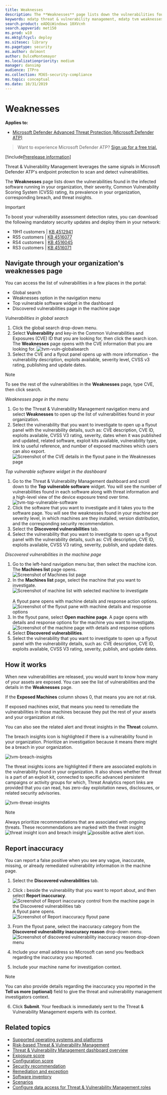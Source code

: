 ```yaml
---
title: Weaknesses
description: The **Weaknesses** page lists down the vulnerabilities found in the infected software running in your organization, their severity, Common Vulnerability Scoring System (CVSS) rating, its prevalence in your organization, breach, and threat insights.    
keywords: mdatp threat & vulnerability management, mdatp tvm weaknesses page, finding weaknesses through tvm, tvm vulnerability list, vulnerability details in tvm 
search.product: eADQiWindows 10XVcnh
search.appverid: met150
ms.prod: w10
ms.mktglfcycl: deploy
ms.sitesec: library
ms.pagetype: security
ms.author: dolmont
author: DulceMontemayor
ms.localizationpriority: medium
manager: dansimp
audience: ITPro
ms.collection: M365-security-compliance 
ms.topic: conceptual
ms.date: 10/31/2019
---
```

# Weaknesses
**Applies to:**
- [Microsoft Defender Advanced Threat Protection (Microsoft Defender ATP)](https://go.microsoft.com/fwlink/p/?linkid=2069559)

>Want to experience Microsoft Defender ATP? [Sign up for a free trial.](https://www.microsoft.com/microsoft-365/windows/microsoft-defender-atp?ocid=docs-wdatp-portaloverview-abovefoldlink) 

[!include[Prerelease information](../../includes/prerelease.md)]

Threat & Vulnerability Management leverages the same signals in Microsoft Defender ATP's endpoint protection to scan and detect vulnerabilities.

The **Weaknesses** page lists down the vulnerabilities found in the infected software running in your organization, their severity, Common Vulnerability Scoring System (CVSS) rating, its prevalence in your organization, corresponding breach, and threat insights.

>[!IMPORTANT]
>To boost your vulnerability assessment detection rates, you can download the following mandatory security updates and deploy them in your network:
>- 19H1 customers | [KB 4512941](https://support.microsoft.com/help/4512941/windows-10-update-kb4512941)
>- RS5 customers | [KB 4516077](https://support.microsoft.com/help/4516077/windows-10-update-kb4516077)
>- RS4 customers | [KB 4516045](https://support.microsoft.com/help/4516045/windows-10-update-kb4516045)
>- RS3 customers | [KB 4516071](https://support.microsoft.com/help/4516071/windows-10-update-kb4516071)


## Navigate through your organization's weaknesses page
You can access the list of vulnerabilities in a few places in the portal:
- Global search
- Weaknesses option in the navigation menu
- Top vulnerable software widget in the dashboard
- Discovered vulnerabilities page in the machine page

*Vulnerabilities in global search*
1. Click the global search drop-down menu.
2. Select **Vulnerability** and key-in the Common Vulnerabilities and Exposures (CVE) ID that you are looking for, then click the search icon. The **Weaknesses** page opens with the CVE information that you are looking for. 
![tvm-vuln-globalsearch](images/tvm-vuln-globalsearch.png)
3. Select the CVE and a flyout panel opens up with more information - the vulnerability description, exploits available, severity level, CVSS v3 rating, publishing and update dates. 

>[!NOTE]
>To see the rest of the vulnerabilities in the **Weaknesses** page, type CVE, then click search. 

*Weaknesses page in the menu* 
1. Go to the Threat & Vulnerability Management navigation menu and select **Weaknesses** to open up the list of vulnerabilities found in your organization.
2. Select the vulnerability that you want to investigate to open up a flyout panel with the vulnerability details, such as: CVE description, CVE ID, exploits available, CVSS V3 rating, severity, dates when it was published and updated, related software, exploit kits available, vulnerability type, link to useful reference, and number of exposed machines which users can also export.    
![Screenshot of the CVE details in the flyout pane in the Weaknesses page](images/tvm-weaknesses-page.png)

*Top vulnerable software widget in the dashboard* 
1. Go to the Threat & Vulnerability Management dashboard and scroll down to the **Top vulnerable software** widget. You will see the number of vulnerabilities found in each software along with threat information and a high-level view of the device exposure trend over time. 
![tvm-top-vulnerable-software](images/tvm-top-vulnerable-software.png)
2. Click the software that you want to investigate and it takes you to the software page. You will see the weaknesses found in your machine per severity level, in which machines are they installed, version distribution, and the corresponding security recommendation. 
3. Select the **Discovered vulnerabilities** tab. 
4. Select the vulnerability that you want to investigate to open up a flyout panel with the vulnerability details, such as: CVE description, CVE ID, exploits available, CVSS V3 rating, severity, publish, and update dates.  

*Discovered vulnerabilities in the machine page*
1. Go to the left-hand navigation menu bar, then select the machine icon. The **Machines list** page opens. 
<br>![Screenshot of Machines list page](images/tvm_machineslist.png)</br>
2. In the **Machines list** page, select the machine that you want to investigate. 
<br>![Screenshot of machine list with selected machine to investigate](images/tvm_machinetoinvestigate.png)</br>
<br>A flyout pane opens with machine details and response action options.</br>
![Screenshot of the flyout pane with machine details and response options](images/tvm_machine_page_flyout.png)
3. In the flyout pane, select **Open machine page**. A page opens with details and response options for the machine you want to investigate. 
<br>![Screenshot of the machine page with details and response options](images/tvm_machines_discoveredvuln.png)</br>
4. Select **Discovered vulnerabilities**.
5. Select the vulnerability that you want to investigate to open up a flyout panel with the vulnerability details, such as: CVE description, CVE ID, exploits available, CVSS V3 rating, severity, publish, and update dates.

## How it works
When new vulnerabilities are released, you would want to know how many of your assets are exposed. You can see the list of vulnerabilities and the details in the **Weaknesses** page. 

If the **Exposed Machines** column shows 0, that means you are not at risk. 

If exposed machines exist, that means you need to remediate the vulnerabilities in those machines because they  put the rest of your assets and your organization at risk. 

You can also see the related alert and threat insights in the **Threat** column.

The breach insights icon is highlighted if there is a vulnerability found in your organization. Prioritize an investigation because it  means there might be a breach in your organization.  

![tvm-breach-insights](images/tvm-breach-insights.png)

The threat insights icons are highlighted if there are associated exploits in the vulnerability found in your organization. It also shows whether the threat is a part of an exploit kit, connected to specific advanced persistent campaigns or activity groups for which, Threat Analytics report links are provided that you can read, has zero-day exploitation news, disclosures, or related security advisories.  

![tvm-threat-insights](images/tvm-threat-insights.png)


 >[!NOTE]
 > Always prioritize recommendations that are associated with ongoing threats. These recommendations are marked with the threat insight ![threat insight](images/tvm_bug_icon.png) icon and breach insight ![possible active alert](images/tvm_alert_icon.png) icon.  

## Report inaccuracy

You can report a false positive when you see any vague, inaccurate, missing, or already remediated vulnerability information in the machine page.

1. Select the **Discovered vulnerabilities** tab. 

2. Click **:** beside the vulnerability that you want to report about, and then select **Report inaccuracy**. 
![Screenshot of Report inaccuracy control from the machine page in the Discovered vulnerabilities tab](images/tvm_report_inaccuracy_vuln.png)
<br>A flyout pane opens.</br>
![Screenshot of Report inaccuracy flyout pane](images/tvm_report_inaccuracy_vulnflyout.png)

3. From the flyout pane, select the inaccuracy category from the **Discovered vulnerability inaccuracy reason** drop-down menu. 
<br>![Screenshot of discovered vulnerability inaccuracy reason drop-down menu](images/tvm_report_inaccuracy_vulnoptions.png)</br>

4. Include your email address so Microsoft can send you feedback regarding the inaccuracy you reported.

5. Include your machine name for investigation context.

>[!NOTE]
> You can also provide details regarding the inaccuracy you reported in the **Tell us more (optional)** field to give the threat and vulnerability management investigators context. 

6. Click **Submit**. Your feedback is immediately sent to the Threat & Vulnerability Management experts with its context.


## Related topics
- [Supported operating systems and platforms](tvm-supported-os.md)
- [Risk-based Threat & Vulnerability Management](next-gen-threat-and-vuln-mgt.md) 
- [Threat & Vulnerability Management dashboard overview](tvm-dashboard-insights.md)
- [Exposure score](tvm-exposure-score.md)
- [Configuration score](configuration-score.md)
- [Security recommendation](tvm-security-recommendation.md)
- [Remediation and exception](tvm-remediation.md)
- [Software inventory](tvm-software-inventory.md)
- [Scenarios](threat-and-vuln-mgt-scenarios.md)
- [Configure data access for Threat & Vulnerability Management roles](https://docs.microsoft.com/windows/security/threat-protection/microsoft-defender-atp/user-roles#create-roles-and-assign-the-role-to-an-azure-active-directory-group)
